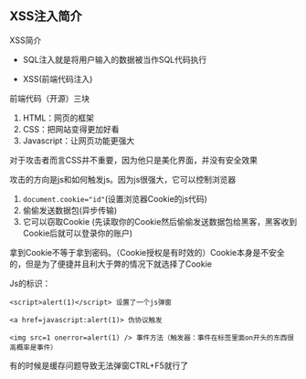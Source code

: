 ## XSS注入简介

XSS简介

* SQL注入就是将用户输入的数据被当作SQL代码执行

* XSS(前端代码注入)

前端代码（开源）三块
1. HTML：网页的框架
2. CSS：把网站变得更加好看
3. Javascript：让网页功能更强大

对于攻击者而言CSS并不重要，因为他只是美化界面，并没有安全效果

攻击的方向是js和如何触发js。因为js很强大，它可以控制浏览器

1. `document.cookie="id"`(设置浏览器Cookie的js代码)
2. 偷偷发送数据包(异步传输)
3. 它可以窃取Cookie (先读取你的Cookie然后偷偷发送数据包给黑客，黑客收到Cookie后就可以登录你的账户)

拿到Cookie不等于拿到密码。（Cookie授权是有时效的）Cookie本身是不安全的，但是为了便捷并且利大于弊的情况下就选择了Cookie

Js的标识：
```JS
<script>alert(1)</script> 设置了一个js弹窗

<a href=javascript:alert(1)> 伪协议触发 

<img src=1 onerror=alert(1) /> 事件方法（触发器：事件在标签里面on开头的东西很高概率是事件）
```

有的时候是缓存问题导致无法弹窗CTRL+F5就行了








